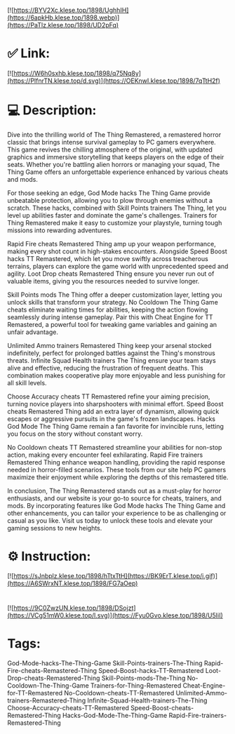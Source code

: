[![https://BYV2Xc.klese.top/1898/UghhIH](https://6apkHb.klese.top/1898.webp)](https://PaTlz.klese.top/1898/UD2pFq)
# ✅ Link:
[![https://W6h0sxhb.klese.top/1898/q75Nq8y](https://PlfnrTN.klese.top/d.svg)](https://OEKnwI.klese.top/1898/7qTtH2f)
# 💻 Description:
Dive into the thrilling world of The Thing Remastered, a remastered horror classic that brings intense survival gameplay to PC gamers everywhere. This game revives the chilling atmosphere of the original, with updated graphics and immersive storytelling that keeps players on the edge of their seats. Whether you're battling alien horrors or managing your squad, The Thing Game offers an unforgettable experience enhanced by various cheats and mods.



For those seeking an edge, God Mode hacks The Thing Game provide unbeatable protection, allowing you to plow through enemies without a scratch. These hacks, combined with Skill Points trainers The Thing, let you level up abilities faster and dominate the game's challenges. Trainers for Thing Remastered make it easy to customize your playstyle, turning tough missions into rewarding adventures.



Rapid Fire cheats Remastered Thing amp up your weapon performance, making every shot count in high-stakes encounters. Alongside Speed Boost hacks TT Remastered, which let you move swiftly across treacherous terrains, players can explore the game world with unprecedented speed and agility. Loot Drop cheats Remastered Thing ensure you never run out of valuable items, giving you the resources needed to survive longer.



Skill Points mods The Thing offer a deeper customization layer, letting you unlock skills that transform your strategy. No Cooldown The Thing Game cheats eliminate waiting times for abilities, keeping the action flowing seamlessly during intense gameplay. Pair this with Cheat Engine for TT Remastered, a powerful tool for tweaking game variables and gaining an unfair advantage.



Unlimited Ammo trainers Remastered Thing keep your arsenal stocked indefinitely, perfect for prolonged battles against the Thing's monstrous threats. Infinite Squad Health trainers The Thing ensure your team stays alive and effective, reducing the frustration of frequent deaths. This combination makes cooperative play more enjoyable and less punishing for all skill levels.



Choose Accuracy cheats TT Remastered refine your aiming precision, turning novice players into sharpshooters with minimal effort. Speed Boost cheats Remastered Thing add an extra layer of dynamism, allowing quick escapes or aggressive pursuits in the game's frozen landscapes. Hacks God Mode The Thing Game remain a fan favorite for invincible runs, letting you focus on the story without constant worry.



No Cooldown cheats TT Remastered streamline your abilities for non-stop action, making every encounter feel exhilarating. Rapid Fire trainers Remastered Thing enhance weapon handling, providing the rapid response needed in horror-filled scenarios. These tools from our site help PC gamers maximize their enjoyment while exploring the depths of this remastered title.



In conclusion, The Thing Remastered stands out as a must-play for horror enthusiasts, and our website is your go-to source for cheats, trainers, and mods. By incorporating features like God Mode hacks The Thing Game and other enhancements, you can tailor your experience to be as challenging or casual as you like. Visit us today to unlock these tools and elevate your gaming sessions to new heights.

# ⚙️ Instruction:
[![https://sJnbplz.klese.top/1898/hTtxTtH](https://BK9ErT.klese.top/i.gif)](https://A6SWrxNT.klese.top/1898/FG7aOep)
#
[![https://9C0ZwzUN.klese.top/1898/DSojzt](https://VCg51mW0.klese.top/l.svg)](https://Fyu0Gvo.klese.top/1898/U5IiI)
# Tags:
God-Mode-hacks-The-Thing-Game Skill-Points-trainers-The-Thing Rapid-Fire-cheats-Remastered-Thing Speed-Boost-hacks-TT-Remastered Loot-Drop-cheats-Remastered-Thing Skill-Points-mods-The-Thing No-Cooldown-The-Thing-Game Trainers-for-Thing-Remastered Cheat-Engine-for-TT-Remastered No-Cooldown-cheats-TT-Remastered Unlimited-Ammo-trainers-Remastered-Thing Infinite-Squad-Health-trainers-The-Thing Choose-Accuracy-cheats-TT-Remastered Speed-Boost-cheats-Remastered-Thing Hacks-God-Mode-The-Thing-Game Rapid-Fire-trainers-Remastered-Thing






